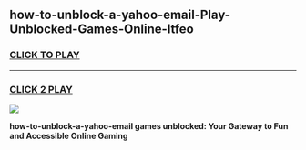 
## how-to-unblock-a-yahoo-email-Play-Unblocked-Games-Online-ltfeo
<h3>
<a href="https://premium76.site?title=how-to-unblock-a-yahoo-email&ref=25A">CLICK TO PLAY</a></h3>
<hr>

<h3>
<a href="https://premium76.site?title=how-to-unblock-a-yahoo-email&ref=25A">CLICK 2 PLAY</a>
  
</h3>

<a href="https://premium76.site?title=how-to-unblock-a-yahoo-email&ref=25A"><img src="https://clearcache.store/games.png"></a>


**how-to-unblock-a-yahoo-email games unblocked: Your Gateway to Fun and Accessible Online Gaming**
